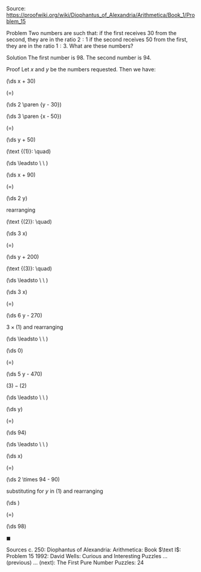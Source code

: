 # 

Source: https://proofwiki.org/wiki/Diophantus_of_Alexandria/Arithmetica/Book_1/Problem_15



Problem
Two numbers are such that:
if the first receives $30$ from the second, they are in the ratio $2 : 1$
if the second receives $50$ from the first, they are in the ratio $1 : 3$.
What are these numbers?


Solution
The first number is $98$.
The second number is $94$.


Proof
Let $x$ and $y$ be the numbers requested.
Then we have:














\(\ds x + 30\)

\(=\)







\(\ds 2 \paren {y - 30}\)




















\(\ds 3 \paren {x - 50}\)

\(=\)







\(\ds y + 50\)










\(\text {(1)}: \quad\)



\(\ds \leadsto \ \ \)





\(\ds x + 90\)

\(=\)







\(\ds 2 y\)





rearranging




\(\text {(2)}: \quad\)









\(\ds 3 x\)

\(=\)







\(\ds y + 200\)










\(\text {(3)}: \quad\)



\(\ds \leadsto \ \ \)





\(\ds 3 x\)

\(=\)







\(\ds 6 y - 270\)





$3 \times (1)$ and rearranging








\(\ds \leadsto \ \ \)





\(\ds 0\)

\(=\)







\(\ds 5 y - 470\)





$(3) - (2)$








\(\ds \leadsto \ \ \)





\(\ds y\)

\(=\)







\(\ds 94\)














\(\ds \leadsto \ \ \)





\(\ds x\)

\(=\)







\(\ds 2 \times 94 - 90\)





substituting for $y$ in $(1)$ and rearranging














\(\ds \)

\(=\)







\(\ds 98\)









$\blacksquare$


Sources
c. 250: Diophantus of Alexandria: Arithmetica: Book $\text I$: Problem $15$
1992: David Wells: Curious and Interesting Puzzles ... (previous) ... (next): The First Pure Number Puzzles: $24$




